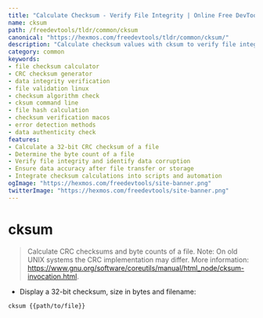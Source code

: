 ```yaml
---
title: "Calculate Checksum - Verify File Integrity | Online Free DevTools by Hexmos"
name: cksum
path: /freedevtools/tldr/common/cksum
canonical: "https://hexmos.com/freedevtools/tldr/common/cksum/"
description: "Calculate checksum values with cksum to verify file integrity. Ensure data accuracy and identify file corruption. Free online tool, no registration required."
category: common
keywords:
- file checksum calculator
- CRC checksum generator
- data integrity verification
- file validation linux
- checksum algorithm check
- cksum command line
- file hash calculation
- checksum verification macos
- error detection methods
- data authenticity check
features:
- Calculate a 32-bit CRC checksum of a file
- Determine the byte count of a file
- Verify file integrity and identify data corruption
- Ensure data accuracy after file transfer or storage
- Integrate checksum calculations into scripts and automation
ogImage: "https://hexmos.com/freedevtools/site-banner.png"
twitterImage: "https://hexmos.com/freedevtools/site-banner.png"
---
```


# cksum

> Calculate CRC checksums and byte counts of a file.
> Note: On old UNIX systems the CRC implementation may differ.
> More information: <https://www.gnu.org/software/coreutils/manual/html_node/cksum-invocation.html>.

- Display a 32-bit checksum, size in bytes and filename:

`cksum {{path/to/file}}`
